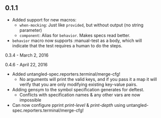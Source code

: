 0.1.1
-----
- Added support for new macros:
    - `when-mocking`: Just like `provided`, but without output (no string parameter)
    - `component`: Alias for `behavior`. Makes specs read better.
- `behavior` macro now supports :manual-test as a body, which will indicate that the test requires a human to do the steps.

0.3.4 - March 2, 2016

0.4.6 - April 22, 2016
- Added untangled-spec.reporters.terminal/merge-cfg!
    - No arguments will print the valid keys, and if you pass it a map it will
      verify that you are only modifying existing key-value pairs.
- Adding gensym to the symbol specification generates for deftest.
    - Conflicts with specification names & any other vars are now impossible
- Can now configure pprint *print-level* & *print-depth* using untangled-spec.reporters.terminal/merge-cfg!
